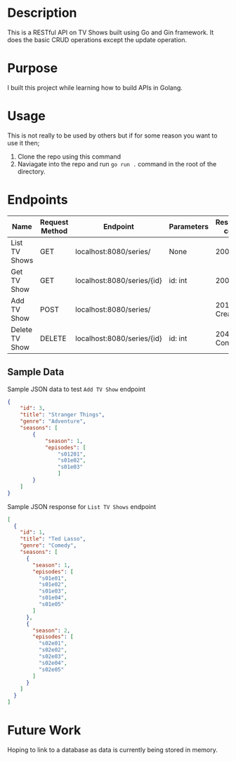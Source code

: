 # Description

This is a RESTful API on TV Shows built using Go and Gin framework. It does the basic CRUD operations except the update operation.

# Purpose

I built this project while learning how to build APIs in Golang.

# Usage

This is not really to be used by others but if for some reason you want to use it then;

1. Clone the repo using this command
2. Naviagate into the repo and run `go run .` command in the root of the directory.

# Endpoints

| Name | Request Method | Endpoint | Parameters | Response code |
| --- | --- | --- | --- | --- |
| List TV Shows | GET | localhost:8080/series/ | None | 200 OK |
| Get TV Show | GET | localhost:8080/series/{id} | id: int | 200 OK |
| Add TV Show | POST | localhost:8080/series/ |  | 201 Created |
| Delete TV Show | DELETE | localhost:8080/series/{id} | id: int | 204 No Content |

## Sample Data
Sample JSON data to test `Add TV Show` endpoint
```json
{
    "id": 3,
    "title": "Stranger Things",
    "genre": "Adventure",
    "seasons": [
        {
            "season": 1,
            "episodes": [
                "s01201",
                "s01e02",
                "s01e03"
                ]
        }
    ]
}
```
Sample JSON response for `List TV Shows` endpoint
```json
[
  {
    "id": 1,
    "title": "Ted Lasso",
    "genre": "Comedy",
    "seasons": [
      {
        "season": 1,
        "episodes": [
          "s01e01",
          "s01e02",
          "s01e03",
          "s01e04",
          "s01e05"
        ]
      },
      {
        "season": 2,
        "episodes": [
          "s02e01",
          "s02e02",
          "s02e03",
          "s02e04",
          "s02e05"
        ]
      }
    ]
  }
]
```

# Future Work

Hoping to link to a database as data is currently being stored in memory.
